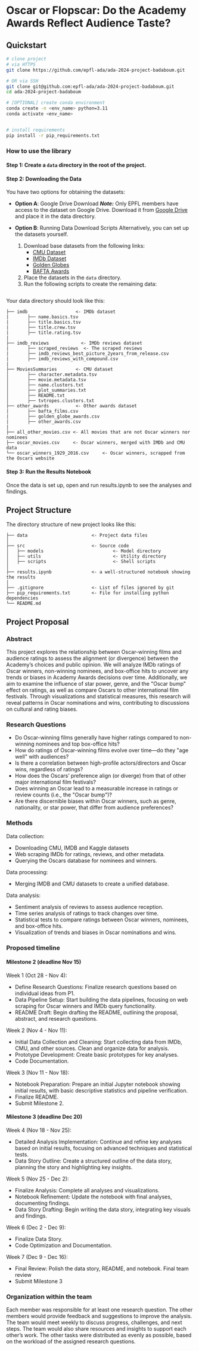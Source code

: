 
# Oscar or Flopscar: Do the Academy Awards Reflect Audience Taste?

## Quickstart

```bash
# clone project
# via HTTPS
git clone https://github.com/epfl-ada/ada-2024-project-badaboum.git

# OR via SSH
git clone git@github.com:epfl-ada/ada-2024-project-badaboum.git
cd ada-2024-project-badaboum

# [OPTIONAL] create conda environment
conda create -n <env_name> python=3.11
conda activate <env_name>


# install requirements
pip install -r pip_requirements.txt
```



### How to use the library

#### Step 1: Create a ```data``` directory in the root of the project.

#### Step 2:  Downloading the Data
You have two options for obtaining the datasets:

- **Option A**: Google Drive Download
    ***Note:*** Only EPFL members have access to the dataset on Google Drive. Download it from [Google Drive](https://drive.google.com/drive/folders/15Ug1HI5YHSo6eIUCWqpsr4PWtREzisau?usp=sharing) and place it in the data directory.

- **Option B**: Running Data Download Scripts
    Alternatively, you can  set up the datasets yourself.
    1. Download base datasets from the following links:
        - [CMU Dataset](https://www.cs.cmu.edu/~ark/personas/)
        - [IMDb Dataset](https://datasets.imdbws.com/)
        - [Golden Globes](https://www.kaggle.com/datasets/unanimad/golden-globe-awards)
        - [BAFTA Awards](https://www.kaggle.com/datasets/unanimad/bafta-awards)
    2. Place the datasets in the ```data``` directory.
    3. Run the following scripts to create the remaining data:
        ```bash
        ```

Your data directory should look like this:
```
├── imdb                  <- IMDb dataset
|       ├── name.basics.tsv
|       ├── title.basics.tsv
|       ├── title.crew.tsv
|       ├── title.rating.tsv
|
├── imdb_reviews            <- IMDb reviews dataset
|       ├── scraped_reviews  <- The scraped reviews
|       ├── imdb_reviews_best_picture_2years_from_release.csv
|       ├── imdb_reviews_with_compound.csv
|
├── MoviesSummaries       <- CMU dataset
│       ├── character.metadata.tsv
│       ├── movie.metadata.tsv
│       ├── name.clusters.txt
│       ├── plot_summaries.txt
│       ├── README.txt
│       ├── tvtropes.clusters.txt
├── other_awards          <- Other awards dataset
|       ├── bafta_films.csv
|       ├── golden_globe_awards.csv
|       ├── other_awards.csv
|
├── all_other_movies.csv <- All movies that are not Oscar winners nor nominees
├── oscar_movies.csv     <- Oscar winners, merged with IMDb and CMU data
└── oscar_winners_1929_2016.csv     <- Oscar winners, scrapped from the Oscars website
```

#### Step 3: Run the Results Notebook
Once the data is set up, open and run results.ipynb to see the analyses and findings.

## Project Structure

The directory structure of new project looks like this:

```
├── data                        <- Project data files
│
├── src                         <- Source code
│   ├── models                          <- Model directory
│   ├── utils                           <- Utility directory
│   ├── scripts                         <- Shell scripts
│
├── results.ipynb               <- a well-structured notebook showing the results
│
├── .gitignore                  <- List of files ignored by git
├── pip_requirements.txt        <- File for installing python dependencies
└── README.md
```

## Project Proposal

### Abstract
This project explores the relationship between Oscar-winning films and audience ratings to assess the alignment (or divergence) between the Academy’s choices and public opinion. We will analyze IMDb ratings of Oscar winners, non-winning nominees, and box-office hits to uncover any trends or biases in Academy Awards decisions over time. Additionally, we aim to examine the influence of star power, genre, and the "Oscar bump" effect on ratings, as well as compare Oscars to other international film festivals. Through visualizations and statistical measures, this research will reveal patterns in Oscar nominations and wins, contributing to discussions on cultural and rating biases.

### Research Questions
- Do Oscar-winning films generally have higher ratings compared to non-winning nominees and top box-office hits?
- How do ratings of Oscar-winning films evolve over time—do they "age well" with audiences?
- Is there a correlation between high-profile actors/directors and Oscar wins, regardless of ratings?
- How does the Oscars’ preference align (or diverge) from that of other major international film festivals?
- Does winning an Oscar lead to a measurable increase in ratings or review counts (i.e., the "Oscar bump")?
- Are there discernible biases within Oscar winners, such as genre, nationality, or star power, that differ from audience preferences?


### Methods
Data collection:
- Downloading CMU, IMDB and Kaggle datasets
- Web scraping IMDb for ratings, reviews, and other metadata.
- Querying the Oscars database for nominees and winners.

Data processing:
- Merging IMDB and CMU datasets to create a unified database.

Data analysis:
- Sentiment analysis of reviews to assess audience reception.
- Time series analysis of ratings to track changes over time.
- Statistical tests to compare ratings between Oscar winners, nominees, and box-office hits.
- Visualization of trends and biases in Oscar nominations and wins.

### Proposed timeline
#### Milestone 2 (deadline Nov 15)
Week 1 (Oct 28 - Nov 4):
- Define Research Questions: Finalize research questions based on individual ideas from P1.
- Data Pipeline Setup: Start building the data pipelines, focusing on web scraping for Oscar winners and IMDb query functionality.
- README Draft: Begin drafting the README, outlining the proposal, abstract, and research questions.

Week 2 (Nov 4 - Nov 11):
- Initial Data Collection and Cleaning: Start collecting data from IMDb, CMU, and other sources. Clean and organize data for analysis.
- Prototype Development: Create basic prototypes for key analyses.
- Code Documentation.

Week 3 (Nov 11 - Nov 18):
- Notebook Preparation: Prepare an initial Jupyter notebook showing initial results, with basic descriptive statistics and pipeline verification.
- Finalize README.
- Submit Milestone 2.

#### Milestone 3 (deadline Dec 20)
Week 4 (Nov 18 - Nov 25):
- Detailed Analysis Implementation: Continue and refine key analyses based on initial results, focusing on advanced techniques and statistical tests.
- Data Story Outline: Create a structured outline of the data story, planning the story and highlighting key insights.

Week 5 (Nov 25 - Dec 2):
- Finalize Analysis: Complete all analyses and visualizations.
- Notebook Refinement: Update the notebook with final analyses, documenting findings.
- Data Story Drafting: Begin writing the data story, integrating key visuals and findings.

Week 6 (Dec 2 - Dec 9):
- Finalize Data Story.
- Code Optimization and Documentation.

Week 7 (Dec 9 - Dec 16):
- Final Review: Polish the data story, README, and notebook. Final team review
- Submit Milestone 3


### Organization within the team
Each member was responsible for at least one research question. The other members would provide feedback and suggestions to improve the analysis. The team would meet weekly to discuss progress, challenges, and next steps. The team would also share resources and insights to support each other’s work.
The other tasks were distributed as evenly as possible, based on the workload of the assigned research questions.
